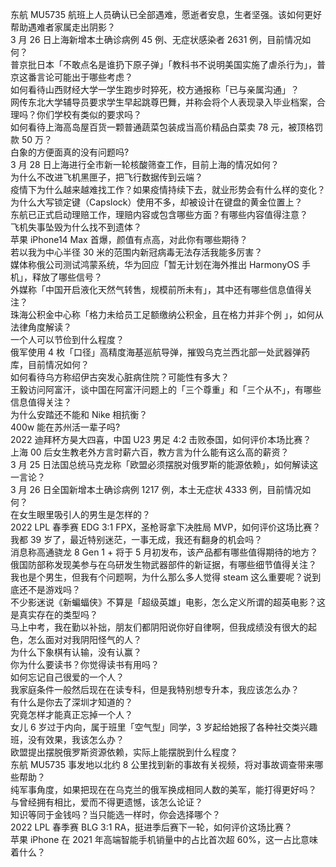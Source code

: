 东航 MU5735 航班上人员确认已全部遇难，愿逝者安息，生者坚强。该如何更好帮助遇难者家属走出阴影？  
3 月 26 日上海新增本土确诊病例 45 例、无症状感染者 2631 例，目前情况如何？  
普京批日本「不敢点名是谁扔下原子弹」「教科书不说明美国实施了虐杀行为」，普京这番言论可能出于哪些考虑？  
如何看待山西财经大学一学生跑步时猝死，校方通报称「已与亲属沟通」？  
网传东北大学辅导员要求学生早起跳尊巴舞，并称会将个人表现录入毕业档案，合理吗？你们学校有类似的要求吗？  
如何看待上海高岛屋百货一颗普通蔬菜包装成当高价精品白菜卖 78 元，被顶格罚款 50 万？  
白象的方便面真的没有问题吗?  
3 月 28 日上海进行全市新一轮核酸筛查工作，目前上海的情况如何？  
为什么不改进飞机黑匣子，把飞行数据传到云端？  
疫情下为什么越来越难找工作？如果疫情持续下去，就业形势会有什么样的变化？  
为什么大写锁定键（Capslock）使用不多，却被设计在键盘的黄金位置上？  
东航已正式启动理赔工作，理赔内容或包含哪些方面？有哪些内容值得注意？  
飞机失事坠毁为什么找不到遗体？  
苹果 iPhone14 Max 首爆，颜值有点高，对此你有哪些期待？  
若以我为中心半径 30 米的范围内新冠病毒无法存活我能多厉害？  
媒体称俄公司测试鸿蒙系统，华为回应「暂无计划在海外推出 HarmonyOS 手机」，释放了哪些信号？  
外媒称「中国开启液化天然气转售，规模前所未有」，其中还有哪些信息值得关注？  
珠海公积金中心称「格力未给员工足额缴纳公积金，且在格力并非个例 」，如何从法律角度解读？  
一个人可以节俭到什么程度？  
俄军使用 4 枚「口径」高精度海基巡航导弹，摧毁乌克兰西北部一处武器弹药库，目前情况如何？  
如何看待乌方称绍伊古突发心脏病住院？可能性有多大？  
王毅访问阿富汗，谈中国在阿富汗问题上的「三个尊重」和「三个从不」，有哪些信息值得关注？  
为什么安踏还不能和 Nike 相抗衡？  
400w 能在苏州活一辈子吗?  
2022 迪拜杯方昊大四喜，中国 U23  男足 4:2 击败泰国，如何评价本场比赛？  
上海 00 后女生教老外方言时薪六百，教方言为什么能有这么高的薪资？  
3 月 25 日法国总统马克龙称「欧盟必须摆脱对俄罗斯的能源依赖」，如何解读这一言论？  
3 月 26 日全国新增本土确诊病例 1217 例，本土无症状 4333 例，目前情况如何？  
在女生眼里吸引人的男生是怎样的？  
2022 LPL 春季赛 EDG 3:1 FPX，圣枪哥拿下决胜局 MVP，如何评价这场比赛？  
我都 39 岁了，最近特别迷茫，一事无成，我还有翻身的机会吗？  
消息称高通骁龙 8 Gen 1 + 将于 5 月初发布，该产品都有哪些值得期待的地方？  
俄国防部称发现美参与在乌研发生物武器部件的新证据，有哪些细节值得关注？  
我也是个男生，但我有个问题啊，为什么那么多人觉得 steam 这么重要呢？说到底还不是游戏吗？  
不少影迷说《新蝙蝠侠》不算是「超级英雄」电影，怎么定义所谓的超英电影？这是真实存在的类型吗？  
马上中考，我在勤以补拙，朋友们都阴阳说你好自律啊，但我成绩没有很大的起色，怎么面对对我阴阳怪气的人？  
为什么下象棋有认输，没有认赢？  
你为什么要读书？你觉得读书有用吗？  
如何忘记自己很爱的一个人？  
我家庭条件一般然后现在在读专科，但是我特别想专升本，我应该怎么办？  
有什么是你去了深圳才知道的？  
究竟怎样才能真正忘掉一个人？  
女儿 6 岁过于内向，属于班里「空气型」同学，3 岁起给她报了各种社交类兴趣班，没有效果，我该怎么办？  
欧盟提出摆脱俄罗斯资源依赖，实际上能摆脱到什么程度？  
东航 MU5735 事发地以北约 8 公里找到新的事故有关视频，将对事故调查带来哪些帮助？  
纯军事角度，如果把现在在乌克兰的俄军换成相同人数的美军，能打得更好吗？  
与曾经拥有相比，爱而不得更遗憾，该怎么论证？  
知识等同于金钱吗？当只能选一样时，你会选择哪个？  
2022 LPL 春季赛 BLG 3:1 RA，挺进季后赛下一轮，如何评价这场比赛？  
苹果 iPhone 在 2021 年高端智能手机销量中的占比首次超 60%，这一占比意味着什么？  

